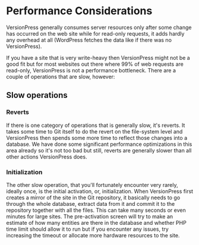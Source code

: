 # Performance Considerations #

VersionPress generally consumes server resources only after some change has occurred on the web site while for read-only requests, it adds hardly any overhead at all (WordPress fetches the data like if there was no VersionPress).

If you have a site that is very write-heavy then VersionPress might not be a good fit but for most websites out there where 99% of web requests are read-only, VersionPress is not a performance bottleneck. There are a couple of operations that are slow, however:

## Slow operations

### Reverts

If there is one category of operations that is generally slow, it's reverts. It takes some time to Git itself to do the revert on the file-system level and VersionPress then spends some more time to reflect those changes into a database. We have done some significant performance optimizations in this area already so it's not too bad but still, reverts are generally slower than all other actions VersionPress does.

### Initialization

The other slow operation, that you'll fortunately encounter very rarely, ideally once, is the initial activation, or, initialization. When VersionPress first creates a mirror of the site in the Git repository, it basically needs to go through the whole database, extract data from it and commit it to the repository together with all the files. This can take many seconds or even minutes for large sites. The pre-activation screen will try to make an estimate of how many entities are there in the database and whether PHP time limit should allow it to run but if you encounter any issues, try increasing the timeout or allocate more hardware resources to the site.   
